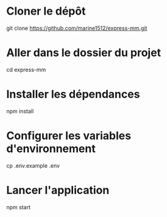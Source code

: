 

# Cloner le dépôt
git clone https://github.com/marine1512/express-mm.git

# Aller dans le dossier du projet
cd express-mm

# Installer les dépendances
npm install

# Configurer les variables d'environnement
cp .env.example .env

# Lancer l'application
npm start
